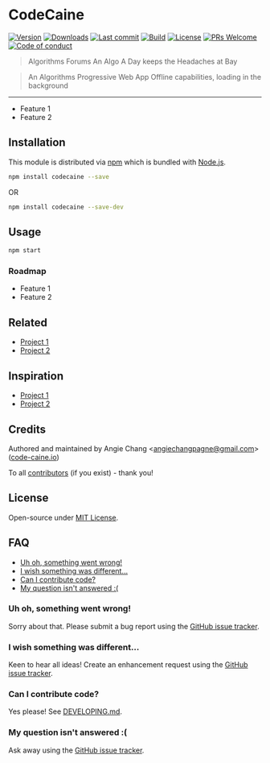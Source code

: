 # CodeCaine
[![Version](https://img.shields.io/npm/v/CodeCaine.svg?style=flat-square)](https://www.npmjs.com/package/CodeCaine?activeTab=versions) [![Downloads](https://img.shields.io/npm/dt/CodeCaine.svg?style=flat-square)](https://www.npmjs.com/package/CodeCaine) [![Last commit](https://img.shields.io/github/last-commit/angiechangpagne/CodeCaine.svg?style=flat-square)](https://github.com/angiechangpagne/CodeCaine/graphs/commit-activity) [![Build](https://img.shields.io/circleci/project/github/angiechangpagne/CodeCaine/master.svg?style=flat-square)](https://circleci.com/gh/angiechangpagne/CodeCaine) [![License](https://img.shields.io/github/license/angiechangpagne/CodeCaine.svg?style=flat-square)](https://github.com/angiechangpagne/CodeCaine/blob/master/LICENSE) [![PRs Welcome](https://img.shields.io/badge/PRs-welcome-brightgreen.svg?style=flat-square)](https://github.com/angiechangpagne/CodeCaine#can-i-contribute-code) [![Code of conduct](https://img.shields.io/badge/code%20of-conduct-ff69b4.svg?style=flat-square)](https://github.com/angiechangpagne/CodeCaine/blob/master/CODE_OF_CONDUCT.md)

> Algorithms Forums
An Algo A Day keeps the Headaches at Bay



>An Algorithms Progressive Web App
> Offline capabilities, loading in the background

---

- Feature 1
- Feature 2

## Installation

This module is distributed via [npm](https://www.npmjs.com/) which is bundled with [Node.js](https://nodejs.org).

```bash
npm install codecaine --save
```

OR

```bash
npm install codecaine --save-dev
```

## Usage

```bash
npm start
```

### Roadmap

- Feature 1
- Feature 2

## Related

- [Project 1](https://example.com)
- [Project 2](https://example.com)

## Inspiration

- [Project 1](https://example.com)
- [Project 2](https://example.com)

## Credits

Authored and maintained by Angie Chang <[angiechangpagne@gmail.com](mailto:angiechangpagne@gmail.com)> ([code-caine.io](https://code-caine.io))

To all [contributors](https://github.com/angiechangpagne/CodeCaine/graphs/contributors) (if you exist) - thank you!

## License

Open-source under [MIT License](https://github.com/CelestialDevelopment/CodeCaine/blob/master/LICENSE).

## FAQ

<!-- START doctoc generated TOC please keep comment here to allow auto update -->
<!-- DON'T EDIT THIS SECTION, INSTEAD RE-RUN doctoc TO UPDATE -->


- [Uh oh, something went wrong!](#uh-oh-something-went-wrong)
- [I wish something was different…](#i-wish-something-was-different)
- [Can I contribute code?](#can-i-contribute-code)
- [My question isn't answered :(](#my-question-isnt-answered-)

<!-- END doctoc generated TOC please keep comment here to allow auto update -->

### Uh oh, something went wrong!

Sorry about that. Please submit a bug report using the [GitHub issue tracker](https://github.com/CelestialDevelopment/CodeCaine/issues).

### I wish something was different…

Keen to hear all ideas! Create an enhancement request using the [GitHub issue tracker](https://github.com/CelestialDevelopment/CodeCaine/issues).

### Can I contribute code?

Yes please! See [DEVELOPING.md](./DEVELOPING.md).

### My question isn't answered :(

Ask away using the [GitHub issue tracker](https://github.com/CelestialDevelopment/CodeCaine/issues).
